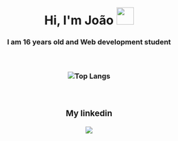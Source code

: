 <h1 align='center'>Hi, I'm João <img width='40px' src='https://raw.githubusercontent.com/kaueMarques/kaueMarques/master/hi.gif'/></h1>

<h3 align='center'>I am 16 years old and Web development student<h3>
 
<br>

<div align='center'>
 
![Top Langs](https://github-readme-stats.vercel.app/api/top-langs/?username=dev-pedro75&layout=compact&)
 </div>
 
<br>
 
<div align='center'>
  <h3>My linkedin</h1>
  <a href="https://www.linkedin.com/in/joao-pedro-mello/" target='_blank'><img src='https://img.shields.io/badge/LinkedIn-0077B5?style=for-the-badge&logo=linkedin&logoColor=white'/></a>
</div>
 

